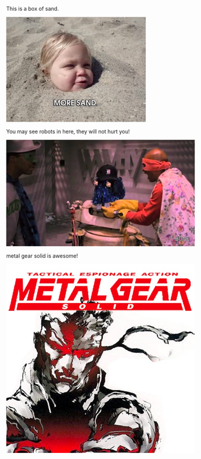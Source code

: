 This is a box of sand.

<img src="images/sandbox.gif">


You may see robots in here, they will not hurt you!

<img src="images/j5.jpg">

metal gear solid is awesome!

<img src="images/mgs.jpg">
